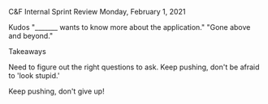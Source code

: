 C&F Internal Sprint Review
Monday, February 1, 2021

Kudos
"_______ wants to know more about the application."
"Gone above and beyond."

Takeaways

Need to figure out the right questions to ask. Keep pushing, don't be afraid to 'look stupid.' 

Keep pushing, don't give up!


